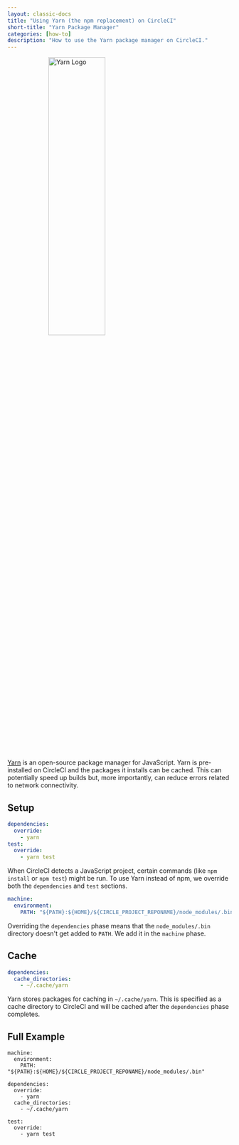 ```yaml
---
layout: classic-docs
title: "Using Yarn (the npm replacement) on CircleCI"
short-title: "Yarn Package Manager"
categories: [how-to]
description: "How to use the Yarn package manager on CircleCI."
---
```


<img src="{{site.baseurl}}/assets/img/logos/yarn-logo.svg" style="display:block;margin:15px auto;width:40%;min-width:320px;" alt="Yarn Logo" />

[Yarn][yarn-site] is an open-source package manager for JavaScript. Yarn is pre-installed on CircleCI and the packages it installs can be cached. This can potentially speed up builds but, more importantly, can reduce errors related to network connectivity.

[yarn-site]: https://yarnpkg.com/

## Setup

```yaml
dependencies:
  override:
    - yarn
test:
  override:
    - yarn test
```

When CircleCI detects a JavaScript project, certain commands (like `npm install` or `npm test`) might be run. To use Yarn instead of npm, we override both the `dependencies` and `test` sections.

```yaml
machine:
  environment:
    PATH: "${PATH}:${HOME}/${CIRCLE_PROJECT_REPONAME}/node_modules/.bin"
```

Overriding the `dependencies` phase means that the `node_modules/.bin` directory doesn't get added to `PATH`. We add it in the `machine` phase.

## Cache

```yaml
dependencies:
  cache_directories:
    - ~/.cache/yarn
```

Yarn stores packages for caching in `~/.cache/yarn`. This is specified as a cache directory to CircleCI and will be cached after the `dependencies` phase completes.

## Full Example

```
machine:
  environment:
    PATH: "${PATH}:${HOME}/${CIRCLE_PROJECT_REPONAME}/node_modules/.bin"

dependencies:
  override:
    - yarn
  cache_directories:
    - ~/.cache/yarn

test:
  override:
    - yarn test
```

